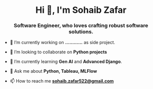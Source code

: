 <h1 align="center">Hi 👋, I'm Sohaib Zafar</h1>
<h3 align="center">Software Engineer, who loves crafting robust software solutions.</h3>

- 🔭 I’m currently working on **............** as side project.

- 👯 I’m looking to collaborate on **Python projects**

- 🌱 I’m currently learning **Gen AI** and **Advanced Django**.

- 💬 Ask me about **Python, Tableau, MLFlow**

- 📫 How to reach me **sohaib.zafar522@gmail.com**
